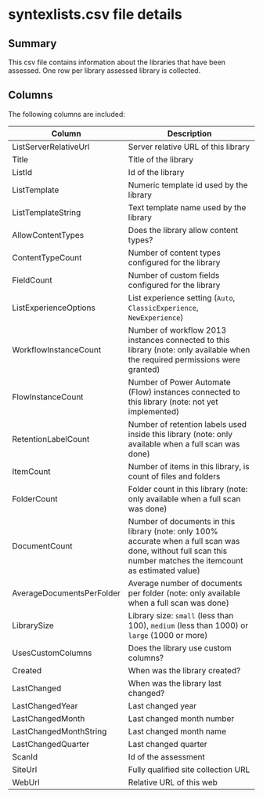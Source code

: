 # syntexlists.csv file details

## Summary

This csv file contains information about the libraries that have been assessed. One row per library assessed library is collected.

## Columns

The following columns are included:

Column|Description
------|-----------
ListServerRelativeUrl| Server relative URL of this library
Title| Title of the library
ListId| Id of the library
ListTemplate| Numeric template id used by the library
ListTemplateString| Text template name used by the library
AllowContentTypes| Does the library allow content types?
ContentTypeCount| Number of content types configured for the library
FieldCount| Number of custom fields configured for the library
ListExperienceOptions| List experience setting (`Auto`, `ClassicExperience`, `NewExperience`)
WorkflowInstanceCount| Number of workflow 2013 instances connected to this library (note: only available when the required permissions were granted)
FlowInstanceCount| Number of Power Automate (Flow) instances connected to this library (note: not yet implemented)
RetentionLabelCount| Number of retention labels used inside this library (note: only available when a full scan was done)
ItemCount| Number of items in this library, is count of files and folders
FolderCount| Folder count in this library (note: only available when a full scan was done)
DocumentCount| Number of documents in this library (note: only 100% accurate when a full scan was done, without full scan this number matches the itemcount as estimated value)
AverageDocumentsPerFolder| Average number of documents per folder (note: only available when a full scan was done)
LibrarySize| Library size: `small` (less than 100), `medium` (less than 1000) or `large` (1000 or more)
UsesCustomColumns| Does the library use custom columns?
Created| When was the library created?
LastChanged| When was the library last changed?
LastChangedYear| Last changed year
LastChangedMonth| Last changed month number
LastChangedMonthString| Last changed month name
LastChangedQuarter| Last changed quarter
ScanId| Id of the assessment
SiteUrl | Fully qualified site collection URL
WebUrl | Relative URL of this web
